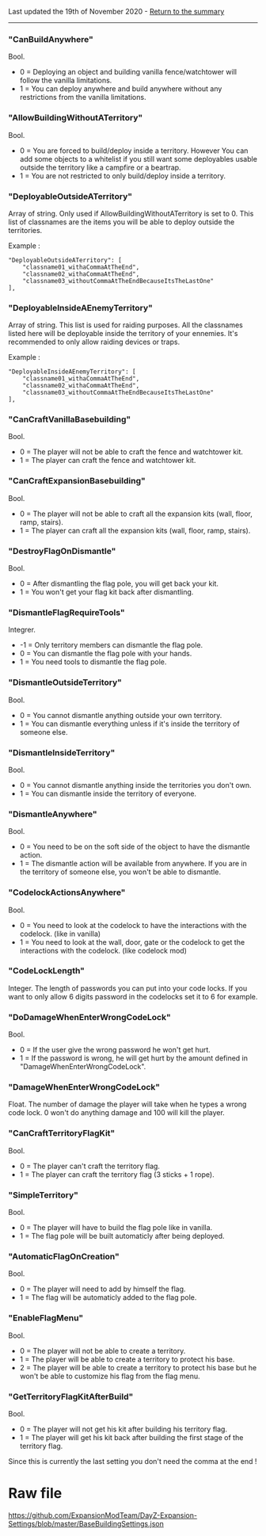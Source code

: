 Last updated the 19th of November 2020 - [Return to the summary](https://github.com/salutesh/DayZ-Expansion-Scripts/wiki/%5BServer-Hosting%5D-Server-settings/)


***
### "CanBuildAnywhere"
Bool.
- 0 = Deploying an object and building vanilla fence/watchtower will follow the vanilla limitations.
- 1 = You can deploy anywhere and build anywhere without any restrictions from the vanilla limitations.

### "AllowBuildingWithoutATerritory"
Bool. 
- 0 = You are forced to build/deploy inside a territory. However You can add some objects to a whitelist if you still want some deployables usable outside the territory like a campfire or a beartrap.
- 1 = You are not restricted to only build/deploy inside a territory.

### "DeployableOutsideATerritory"
Array of string. Only used if AllowBuildingWithoutATerritory is set to 0. This list of classnames are the items you will be able to deploy outside the territories.

Example : 

    "DeployableOutsideATerritory": [
        "classname01_withaCommaAtTheEnd",
        "classname02_withaCommaAtTheEnd",
        "classname03_withoutCommaAtTheEndBecauseItsTheLastOne"
    ],

### "DeployableInsideAEnemyTerritory"
Array of string. This list is used for raiding purposes. All the classnames listed here will be deployable inside the territory of your ennemies. It's recommended to only allow raiding devices or traps.

Example : 

    "DeployableInsideAEnemyTerritory": [
        "classname01_withaCommaAtTheEnd",
        "classname02_withaCommaAtTheEnd",
        "classname03_withoutCommaAtTheEndBecauseItsTheLastOne"
    ],

### "CanCraftVanillaBasebuilding"
Bool.
- 0 = The player will not be able to craft the fence and watchtower kit.
- 1 = The player can craft the fence and watchtower kit.

### "CanCraftExpansionBasebuilding"
Bool.
- 0 = The player will not be able to craft all the expansion kits (wall, floor, ramp, stairs).
- 1 = The player can craft all the expansion kits (wall, floor, ramp, stairs).

### "DestroyFlagOnDismantle"
Bool.
- 0 = After dismantling the flag pole, you will get back your kit.
- 1 = You won't get your flag kit back after dismantling.

### "DismantleFlagRequireTools"
Integrer.
- -1 = Only territory members can dismantle the flag pole.
- 0 = You can dismantle the flag pole with your hands.
- 1 = You need tools to dismantle the flag pole.

### "DismantleOutsideTerritory"
Bool.
- 0 = You cannot dismantle anything outside your own territory.
- 1 = You can dismantle everything unless if it's inside the territory of someone else.

### "DismantleInsideTerritory"
Bool.
- 0 = You cannot dismantle anything inside the territories you don't own.
- 1 = You can dismantle inside the territory of everyone.

### "DismantleAnywhere"
Bool.
- 0 = You need to be on the soft side of the object to have the dismantle action.
- 1 = The dismantle action will be available from anywhere. If you are in the territory of someone else, you won't be able to dismantle.

### "CodelockActionsAnywhere"
Bool.
- 0 = You need to look at the codelock to have the interactions with the codelock. (like in vanilla)
- 1 = You need to look at the wall, door, gate or the codelock to get the interactions with the codelock. (like codelock mod)

### "CodeLockLength"
Integer. The length of passwords you can put into your code locks. If you want to only allow 6 digits password in the codelocks set it to 6 for example.

### "DoDamageWhenEnterWrongCodeLock"
Bool.
- 0 = If the user give the wrong password he won't get hurt.
- 1 = If the password is wrong, he will get hurt by the amount defined in "DamageWhenEnterWrongCodeLock".

### "DamageWhenEnterWrongCodeLock"
Float. The number of damage the player will take when he types a wrong code lock. 0 won't do anything damage and 100 will kill the player.

### "CanCraftTerritoryFlagKit"
Bool.
- 0 = The player can't craft the territory flag.
- 1 = The player can craft the territory flag (3 sticks + 1 rope).

### "SimpleTerritory"
Bool.
- 0 = The player will have to build the flag pole like in vanilla.
- 1 = The flag pole will be built automaticly after being deployed.

### "AutomaticFlagOnCreation"
Bool.
- 0 = The player will need to add by himself the flag.
- 1 = The flag will be automaticly added to the flag pole.

### "EnableFlagMenu"
Bool.
- 0 = The player will not be able to create a territory.
- 1 = The player will be able to create a territory to protect his base.
- 2 = The player will be able to create a territory to protect his base but he won't be able to customize his flag from the flag menu.

### "GetTerritoryFlagKitAfterBuild"
Bool.
- 0 = The player will not get his kit after building his territory flag.
- 1 = The player will get his kit back after building the first stage of the territory flag.

Since this is currently the last setting you don't need the comma at the end !

# Raw file

https://github.com/ExpansionModTeam/DayZ-Expansion-Settings/blob/master/BaseBuildingSettings.json